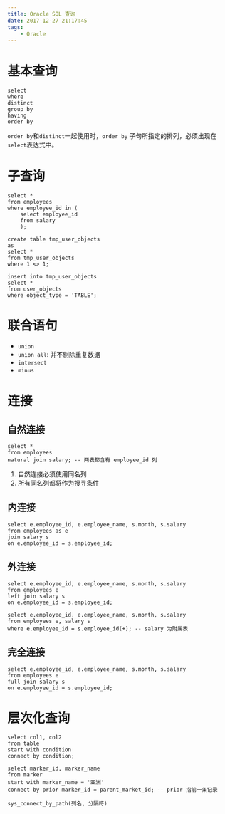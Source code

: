 ```yaml
---
title: Oracle SQL 查询
date: 2017-12-27 21:17:45
tags:
    - Oracle
---
```


# 基本查询

```
select
where
distinct
group by
having
order by
```

`order by`和`distinct`一起使用时，`order by` 子句所指定的排列，必须出现在`select`表达式中。

# 子查询

```
select *
from employees
where employee_id in (
    select employee_id
    from salary
    );
```


```
create table tmp_user_objects
as
select *
from tmp_user_objects
where 1 <> 1;
```

```
insert into tmp_user_objects
select *
from user_objects
where object_type = 'TABLE';
```
# 联合语句

- `union`
- `union all`: 并不剔除重复数据
- `intersect`
- `minus`

# 连接

## 自然连接

```
select *
from employees
natural join salary; -- 两表都含有 employee_id 列
```

1. 自然连接必须使用同名列
2. 所有同名列都将作为搜寻条件

## 内连接

```
select e.employee_id, e.employee_name, s.month, s.salary
from employees as e
join salary s
on e.employee_id = s.employee_id;
```

## 外连接

```
select e.employee_id, e.employee_name, s.month, s.salary
from employees e
left join salary s
on e.employee_id = s.employee_id;

select e.employee_id, e.employee_name, s.month, s.salary
from employees e, salary s
where e.employee_id = s.employee_id(+); -- salary 为附属表
```

## 完全连接

```
select e.employee_id, e.employee_name, s.month, s.salary
from employees e
full join salary s
on e.employee_id = s.employee_id;
```

# 层次化查询

```
select col1, col2
from table
start with condition
connect by condition;
```

```
select marker_id, marker_name
from marker
start with marker_name = '亚洲'
connect by prior marker_id = parent_market_id; -- prior 指前一条记录
```

`sys_connect_by_path(列名, 分隔符)`

